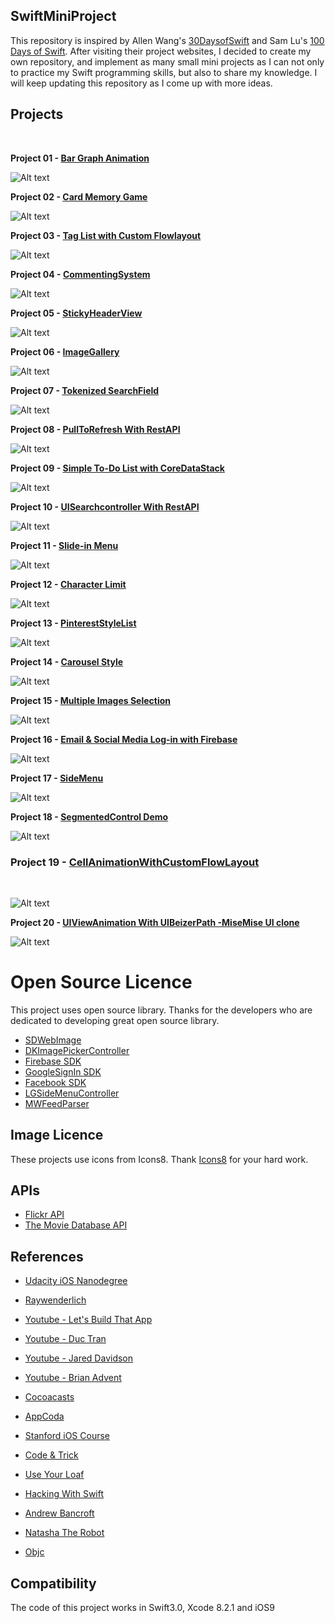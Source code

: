 ## SwiftMiniProject

This repository is inspired by Allen Wang's [30DaysofSwift](https://github.com/allenwong/30DaysofSwift/blob/master/README.md) and Sam Lu's [100 Days of Swift](http://samvlu.com/). After visiting their project websites, I decided to create my own repository, and implement as many small mini projects as I can not only to practice my Swift programming skills, but also to share my knowledge. I will keep updating this repository as I come up with more ideas.

## Projects 
<br /> 

**Project 01 - [Bar Graph Animation](https://github.com/woogii/SwiftMiniProject/tree/master/Project01_BarGraphAnimation)**
<br />
 
![Alt text](GIFs/BarGraphAnimation.gif)

**Project 02 - [Card Memory Game](https://github.com/woogii/SwiftMiniProject/tree/master/Project02_CardMemoryGame)**
<br />

![Alt text](GIFs/CardMemoryGameDemo.gif)

**Project 03 - [Tag List with Custom Flowlayout](https://github.com/woogii/SwiftMiniProject/tree/master/Project03_TagListCollectionViewCell)**
<br />

![Alt text](GIFs/TagListWithCustomFlowLayout.gif)

**Project 04 - [CommentingSystem](https://github.com/woogii/SwiftMiniProject/tree/master/Project04_CommentSystem)**
<br />

![Alt text](GIFs/CommentingSystemDemo.gif)

**Project 05 - [StickyHeaderView](https://github.com/woogii/SwiftMiniProject/tree/master/Project05_StickyHeaderView)**
<br />

![Alt text](GIFs/StickyHeaderDemo.gif)

**Project 06 - [ImageGallery](https://github.com/woogii/SwiftMiniProject/tree/master/Project06_ImageGallery)**
<br />

![Alt text](GIFs/ImageGallery2.gif)

**Project 07 - [Tokenized SearchField](https://github.com/woogii/SwiftMiniProject/tree/master/Project07_TokenizedSearchField)**
<br />

![Alt text](GIFs/SearchUIWithCustomTitleView.gif)

**Project 08 - [PullToRefresh With RestAPI](https://github.com/woogii/SwiftMiniProject/tree/master/Project08_PullToRefresh)**
<br />

![Alt text](GIFs/PullToRefresh.gif)

**Project 09 - [Simple To-Do List with CoreDataStack](https://github.com/woogii/SwiftMiniProject/tree/master/Project09_ToDoList)**
<br />

![Alt text](GIFs/ToDoList.gif)

**Project 10 - [UISearchcontroller With RestAPI](https://github.com/woogii/SwiftMiniProject/tree/master/Project10_SearchWithRestAPI)**
<br />

![Alt text](GIFs/SearchcontrollerWithRestAPI.gif)

**Project 11 - [Slide-in Menu](https://github.com/woogii/SwiftMiniProject/tree/master/Project11_SlideInMenu)**
<br />

![Alt text](GIFs/SlideInMenu.gif)

**Project 12 - [Character Limit](https://github.com/woogii/SwiftMiniProject/tree/master/Project12_CharacterLimit)**
<br />

![Alt text](GIFs/CharacterLimit.gif)

**Project 13 - [PinterestStyleList](https://github.com/woogii/SwiftMiniProject/tree/master/Project13_PinterestStyleList)**
<br />

![Alt text](GIFs/PinterestStyleList.gif)

**Project 14 - [Carousel Style](https://github.com/woogii/SwiftMiniProject/tree/master/Project14_Carousel)**
<br />

![Alt text](GIFs/Carousel.gif)

**Project 15 - [Multiple Images Selection](https://github.com/woogii/SwiftMiniProject/tree/master/Project15_MultipleImageSelection)**
<br />

![Alt text](GIFs/MultipleImageSelection.gif)

**Project 16 - [Email & Social Media Log-in with Firebase](https://github.com/woogii/SwiftMiniProject/tree/master/Project16_LogInDemo)**
<br />

![Alt text](GIFs/LoginWithFirebase.gif)

**Project 17 - [SideMenu](https://github.com/woogii/SwiftMiniProject/tree/master/Project17_SideMenuAndSegmentedControl)**
<br />

![Alt text](GIFs/SideMenu.gif)

**Project 18 - [SegmentedControl Demo](https://github.com/woogii/SwiftMiniProject/tree/master/Project18_SegmentedControl)**
<br />

![Alt text](GIFs/SegmentedControl.gif)

### Project 19 - [CellAnimationWithCustomFlowLayout](https://github.com/woogii/SwiftMiniProject/tree/master/Project19_CellAnimationWithCustomFlowLayout)
<br />

![Alt text](GIFs/CellAnimationWithCustomFlowLayout.gif)

**Project 20 - [UIViewAnimation With UIBeizerPath -MiseMise UI clone](https://github.com/woogii/SwiftMiniProject/tree/master/Project20_UIViewAnimation)**
<br />

![Alt text](GIFs/UIViewAnimation.gif)


# Open Source Licence

This project uses open source library. Thanks for the developers who are dedicated to developing great open source library. 

*  [SDWebImage](https://github.com/rs/SDWebImage)
*  [DKImagePickerController](https://github.com/zhangao0086/DKImagePickerController)
*  [Firebase SDK](https://firebase.google.com/)
*  [GoogleSignIn SDK](https://developers.google.com/identity/sign-in/ios/)
*  [Facebook SDK](https://github.com/facebook/facebook-ios-sdk)
*  [LGSideMenuController](https://github.com/Friend-LGA/LGSideMenuController)
*  [MWFeedParser](https://github.com/mwaterfall/MWFeedParser)

## Image Licence 

These projects use icons from Icons8. Thank [Icons8](https://icons8.com/) for your hard work. 

## APIs 
 
* [Flickr API](https://www.flickr.com/services/api/)
* [The Movie Database API](https://www.themoviedb.org/documentation/api/) 


## References 

* [Udacity iOS Nanodegree](https://www.udacity.com/course/ios-developer-nanodegree--nd003)

* [Raywenderlich](https://www.raywenderlich.com/)

* [Youtube - Let's Build That App](https://www.youtube.com/channel/UCuP2vJ6kRutQBfRmdcI92mA)

* [Youtube - Duc Tran](https://www.youtube.com/channel/UCvPFGq6luCqAVGiFpzTvkIA)

* [Youtube - Jared Davidson](https://www.youtube.com/user/Archetapp)

* [Youtube - Brian Advent](https://www.youtube.com/channel/UCysEngjfeIYapEER9K8aikw)

* [Cocoacasts](https://cocoacasts.com/)

* [AppCoda](https://www.appcoda.com/)

* [Stanford iOS Course](https://itunes.apple.com/us/course/developing-ios-10-apps-with-swift/id1198467120)

* [Code & Trick](https://codentrick.com/create-a-tag-flow-layout-with-uicollectionview/)

* [Use Your Loaf](https://useyourloaf.com/)

* [Hacking With Swift](https://www.hackingwithswift.com/)

* [Andrew Bancroft](http://www.andrewcbancroft.com/)

* [Natasha The Robot](https://www.natashatherobot.com/)

* [Objc](https://www.objc.io/)


## Compatibility 
The code of this project works in Swift3.0, Xcode 8.2.1 and iOS9 
